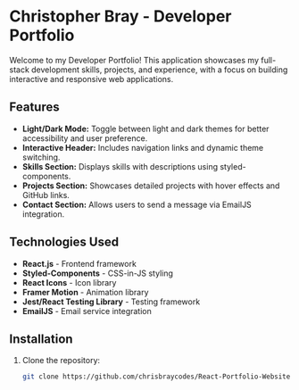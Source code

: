 # Christopher Bray - Developer Portfolio

Welcome to my Developer Portfolio! This application showcases my full-stack development skills, projects, and experience, with a focus on building interactive and responsive web applications.

## Features

- **Light/Dark Mode:** Toggle between light and dark themes for better accessibility and user preference.
- **Interactive Header:** Includes navigation links and dynamic theme switching.
- **Skills Section:** Displays skills with descriptions using styled-components.
- **Projects Section:** Showcases detailed projects with hover effects and GitHub links.
- **Contact Section:** Allows users to send a message via EmailJS integration.

## Technologies Used

- **React.js** - Frontend framework
- **Styled-Components** - CSS-in-JS styling
- **React Icons** - Icon library
- **Framer Motion** - Animation library
- **Jest/React Testing Library** - Testing framework
- **EmailJS** - Email service integration

## Installation

1. Clone the repository:
   ```bash
   git clone https://github.com/chrisbraycodes/React-Portfolio-Website.git
